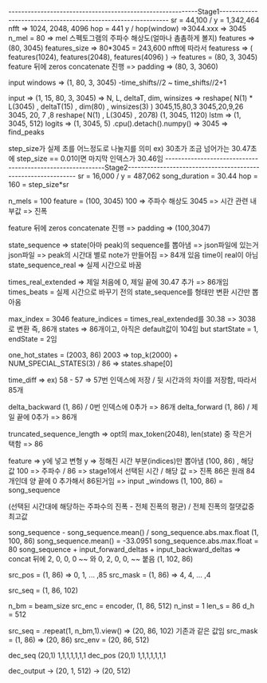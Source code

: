-----------------------------------------------------------Stage1--------------------------------------------------------------
sr = 44,100 / y = 1,342,464
nfft => 1024, 2048, 4096
hop = 441
y / hop(window) =>3044.xxx => 3045
n_mel = 80 => mel 스펙토그램의 주파수 해상도(얼마나 촘촘하게 볼지)
features => (80, 3045)
features_size => 80*3045 = 243,600
nfft에 따라서 featuress => ( features(1024), features(2048), features(4096) )
-> features = (80, 3, 3045)
feature 뒤에 zeros concatenate 진행 => padding => (80, 3, 3060)

input windows => (1, 80, 3, 3045)
-time_shifts//2 ~ time_shifts//2+1

input => (1, 15, 80, 3, 3045)
=> N, L, deltaT, dim, winsizes
=> reshape( N(1) * L(3045) , deltaT(15) , dim(80) , winsizes(3) )
3045,15,80,3
3045,20,9,26
3045, 20, 7 ,8
reshape( N(1) , L(3045) , 20*7*8)
(1, 3045, 1120)
lstm => (1, 3045, 512)
logits => (1, 3045, 5)
.cpu().detach().numpy() => 3045
=> find_peaks




step_size가 실제 초를 어느정도로 나눌지를 의미
ex) 30초가 조금 넘어가는 30.47초에 step_size == 0.01이면 마지막 인덱스가 30.46임
-----------------------------------------------------------Stage2--------------------------------------------------------------
sr = 16,000 / y = 487,062
song_duration = 30.44
hop = 160 = step_size*sr

n_mels = 100
feature = (100, 3045)
100 => 주파수 해상도
3045 => 시간 관련
내부값 => 진폭

feature 뒤에 zeros concatenate 진행 => padding => (100,3047)

state_sequence => state(아마 peak)의 sequence를 뽑아냄 => json파일에 있는거
json파일 => peak의 시간대 별로 note가 만들어짐 => 84개 있음
time이 real이 아님
state_sequence_real => 실제 시간으로 바꿈

times_real_extended => 제일 처음에 0, 제일 끝에 30.47 추가 => 86개임
times_beats = 실제 시간으로 바꾸기 전의 state_sequence를 형태만 변환 시간만 뽑아옴

max_index = 3046
feature_indices = times_real_extended를 30.38 => 3038로 변환 즉, 86개
states => 86개이고, 아직은 default값이 104임 but startState = 1, endState = 2임

one_hot_states = (2003, 86)
2003 => top_k(2000) + NUM_SPECIAL_STATES(3) / 86 => states.shape[0]

time_diff => ex) 58 - 57 => 57번 인덱스에 저장 / 뒷 시간과의 차이를 저장함, 따라서 85개

delta_backward (1, 86) /  0번 인덱스에 0추가 => 86개
delta_forward (1, 86) / 제일 끝에 0추가 => 86개

truncated_sequence_length => opt의 max_token(2048), len(state) 중 작은거 택함 => 86


feature => y에 넣고 변형
y => 정해진 시간 부분(indices)만 뽑아냄 (100, 86) , 해당 값
100 => 주파수 / 86 => stage1에서 선택된 시간 / 해당 값 => 진폭
86은 원래 84개인데 양 끝에 0 추가해서 86된거임
=> input _windows (1, 100, 86) = song_sequence

(선택된 시간대에 해당하는 주파수의 진폭 - 전체 진폭의 평균) / 전체 진폭의 절댓값중 최고값

song_sequence - song_sequence.mean() / song_sequence.abs.max.float (1, 100, 86)
song_sequence.mean() = -33.0951
song_sequence.abs.max.float = 80
song_sequence + input_forward_deltas + input_backward_deltas => concat
뒤에 2, 0, 0, 0 ~~ 와 0, 2, 0, 0, ~~ 붙음 (1, 102, 86)

src_pos = (1, 86)   => 0, 1, ... ,85
src_mask = (1, 86)  => 4, 4, ... ,4

src_seq = (1, 86, 102)

n_bm = beam_size
src_enc = encoder, (1, 86, 512)
n_inst = 1
len_s = 86
d_h = 512

src_seq = .repeat(1, n_bm,1).view() => (20, 86, 102) 기존과 같은 값임
src_mask = (1, 86) => (20, 86)
src_env = (20, 86, 512)

dec_seq (20,1) 1,1,1,1,1,1,1
dec_pos (20,1) 1,1,1,1,1,1,1

dec_output -> (20, 1, 512) -> (20, 512)





